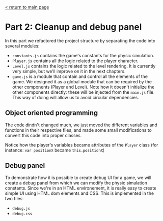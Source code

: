 [< return to main page](https://github.com/cstoquer/platformerTutorial)
# Part 2: Cleanup and debug panel

In this part we refactored the project structure by separating the code into several modules:
- `constants.js` contains the game's constants for the physic simulation.
- `Player.js` contains all the logic related to the player character.
- `Level.js` contains the logic related to the level rendering. It is currently very simple, but we'll improve on it in the next chapters.
- `game.js` is a module that contain and control all the elements of the game. We designed it as a global module that can be required by the other components (Player and Level). Note how it doesn't initialize the other components directly: these will be injected from the `main.js` file. This way of doing will allow us to avoid circular dependencies.


## Object oriented programming
The code dindn't changed much, we just moved the different variables and functions in their respective files, and made some small modifications to convert this code into proper classes.

Notice how the player's variables became attributes of the `Player` class (for instance: `var positionX` became `this.positionX`)


## Debug panel
To demonstrate how it is possible to create debug UI for a game, we will create a debug panel from which we can modify the physic simulation constants. Since we're in an HTML environement, it is really easy to create simple UI using HTML dom elements and CSS. This is implemented in the two files:
- `debug.js`
- `debug.css`


